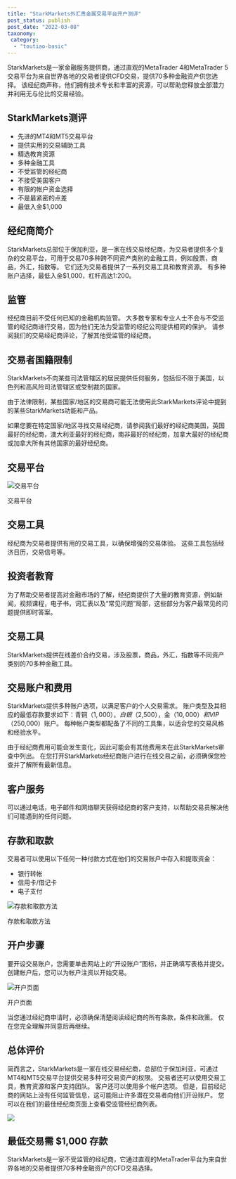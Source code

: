 ```yaml
---
title: "StarkMarkets外汇贵金属交易平台开户测评"
post_status: publish
post_date: "2022-03-08"
taxonomy:
 category: 
  - "toutiao-basic"
---
```


StarkMarkets是一家金融服务提供商，通过直观的MetaTrader 4和MetaTrader 5交易平台为来自世界各地的交易者提供CFD交易，提供70多种金融资产供您选择。 该经纪商声称，他们拥有技术专长和丰富的资源，可以帮助您释放全部潜力并利用无与伦比的交易经验。

## StarkMarkets测评
- 先进的MT4和MT5交易平台
- 提供实用的交易辅助工具
- 精选教育资源
- 多种金融工具
- 不受监管的经纪商
- 不接受美国客户
- 有限的帐户资金选择
- 不是最紧密的点差
- 最低入金$1,000


## 经纪商简介

StarkMarkets总部位于保加利亚，是一家在线交易经纪商，为交易者提供多个复杂的交易平台，可用于交易70多种跨不同资产类别的金融工具，例如股票，商品，外汇，指数等。 它们还为交易者提供了一系列交易工具和教育资源。 有多种账户选择，最低入金$1,000，杠杆高达1:200。

## 监管

经纪商目前不受任何已知的金融机构监管。 大多数专家和专业人士不会与不受监管的经纪商进行交易，因为他们无法为受监管的经纪公司提供相同的保护。 请参阅我们的交易经纪商评论，了解其他受监管的经纪商。

## 交易者国籍限制

StarkMarkets不向某些司法管辖区的居民提供任何服务，包括但不限于美国，以色列和高风险司法管辖区或受制裁的国家。

由于法律限制，某些国家/地区的交易商可能无法使用此StarkMarkets评论中提到的某些StarkMarkets功能和产品。

如果您要在特定国家/地区寻找交易经纪商，请参阅我们最好的经纪商美国，英国最好的经纪商，澳大利亚最好的经纪商，南非最好的经纪商，加拿大最好的经纪商或加拿大所有其他国家的最好经纪商。

## 交易平台

![交易平台](https://cdn.fendou.la/funstoutiao/2020/12/Starkmarkets-Review-Trading-Platform.jpg "交易平台")

交易平台

## 交易工具

经纪商为交易者提供有用的交易工具，以确保增强的交易体验。 这些工具包括经济日历，交易信号等。

## 投资者教育

为了帮助交易者提高对金融市场的了解，经纪商提供了大量的教育资源，例如新闻，视频课程，电子书，词汇表以及“常见问题”局部，这些部分为客户最常见的问题提供即时答案。

## 交易工具

StarkMarkets提供在线差价合约交易，涉及股票，商品，外汇，指数等不同资产类别的70多种金融工具。

## 交易账户和费用

StarkMarkets提供多种账户选项，以满足客户的个人交易需求。 账户类型及其相应的最低存款要求如下：青铜（$1,000），白银（$2,500），金（$10,000）和VIP（$250,000）账户。 每种帐户类型都配备了不同的工具集，以适合您的交易风格和经验水平。

由于经纪商费用可能会发生变化，因此可能会有其他费用未在此StarkMarkets审查中列出。 在您打开StarkMarkets经纪商账户进行在线交易之前，必须确保您检查并了解所有最新信息。

## 客户服务

可以通过电话，电子邮件和网络聊天获得经纪商的客户支持，以帮助交易员解决他们可能遇到的任何问题。

## 存款和取款

交易者可以使用以下任何一种付款方式在他们的交易账户中存入和提取资金：
- 银行转帐
- 信用卡/借记卡
- 电子支付

![存款和取款方法](https://cdn.fendou.la/funstoutiao/2020/12/Starkmarkets-Review-Deposit-And-Withdrawal-Methods.jpg "存款和取款方法")

存款和取款方法

## 开户步骤

要开设交易账户，您需要单击网站上的“开设账户”图标，并正确填写表格并提交。 创建帐户后，您可以为帐户注资以开始交易。

![开户页面](https://cdn.fendou.la/funstoutiao/2020/12/Starkmarkets-Review-Account-Opening-Page-546x1024.jpg "开户页面")

开户页面

当您通过经纪商申请时，必须确保清楚阅读经纪商的所有条款，条件和政策。 仅在您完全理解并同意后再继续。

## 总体评价

简而言之，StarkMarkets是一家在线交易经纪商，总部位于保加利亚，可通过MT4和MT5交易平台提供交易多种可交易资产的权限。 交易者还可以使用交易工具，教育资源和客户支持团队。 客户还可以使用多个帐户选项。 但是，目前经纪商的网站上没有任何监管信息，这可能阻止许多潜在交易者向他们开设账户。 您可以在我们的最佳经纪商页面上查看受监管经纪商列表。

![](https://cdn.fendou.la/funstoutiao/2020/12/StarkMarkets-Logo.png)

## 最低交易需 $1,000 存款

StarkMarkets是一家不受监管的经纪商，它通过直观的MetaTrader平台为来自世界各地的交易者提供70多种金融资产的CFD交易选择。
